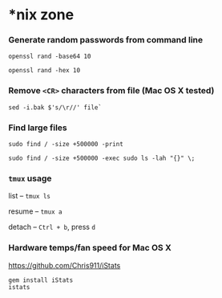 # *nix zone

### Generate random passwords from command line

```shell
openssl rand -base64 10
```

```shell
openssl rand -hex 10
```

### Remove `<CR>` characters from file (Mac OS X tested)

```shell
sed -i.bak $'s/\r//' file`
```

### Find large files

```shell
sudo find / -size +500000 -print
```
```shell
sudo find / -size +500000 -exec sudo ls -lah "{}" \;
```

### `tmux` usage

list – `tmux ls`

resume – `tmux a`

detach – `Ctrl + b`, press `d`

### Hardware temps/fan speed for Mac OS X

https://github.com/Chris911/iStats

```shell
gem install iStats
istats
```
